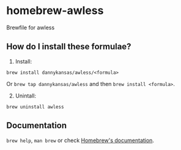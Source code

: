 # homebrew-awless
Brewfile for awless

## How do I install these formulae?

1. Install:

`brew install dannykansas/awless/<formula>`

Or `brew tap dannykansas/awless` and then `brew install <formula>`.

2. Unintall:

`brew uninstall awless`

## Documentation

`brew help`, `man brew` or check [Homebrew's documentation](https://docs.brew.sh).
